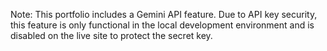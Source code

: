 Note: This portfolio includes a Gemini API feature. Due to API key security, this feature is only functional in the local development environment and is disabled on the live site to protect the secret key.
